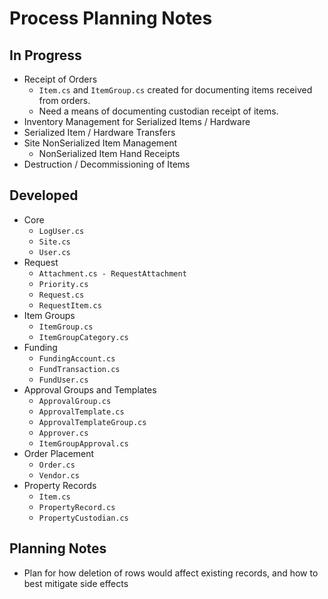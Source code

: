 # Process Planning Notes

## In Progress
* Receipt of Orders
    * `Item.cs` and `ItemGroup.cs` created for documenting items received from orders.
    * Need a means of documenting custodian receipt of items.
* Inventory Management for Serialized Items / Hardware
* Serialized Item / Hardware Transfers
* Site NonSerialized Item Management
    * NonSerialized Item Hand Receipts
* Destruction / Decommissioning of Items

## Developed
* Core 
    * `LogUser.cs`
    * `Site.cs`
    * `User.cs`
* Request
    * `Attachment.cs - RequestAttachment`
    * `Priority.cs`
    * `Request.cs`
    * `RequestItem.cs`
* Item Groups
    * `ItemGroup.cs`
    * `ItemGroupCategory.cs`
* Funding
    * `FundingAccount.cs`
    * `FundTransaction.cs`
    * `FundUser.cs`
* Approval Groups and Templates
    * `ApprovalGroup.cs`
    * `ApprovalTemplate.cs`
    * `ApprovalTemplateGroup.cs`
    * `Approver.cs`
    * `ItemGroupApproval.cs`
* Order Placement
    * `Order.cs`
    * `Vendor.cs`
* Property Records
    * `Item.cs`
    * `PropertyRecord.cs`
    * `PropertyCustodian.cs`

## Planning Notes
* Plan for how deletion of rows would affect existing records, and how to best mitigate side effects
